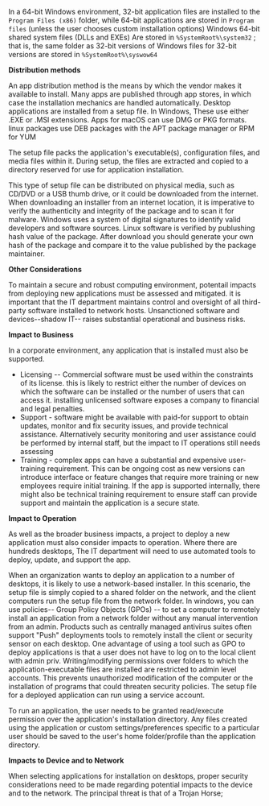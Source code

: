 
In a 64-bit Windows environment, 32-bit application files are installed to the `Program Files (x86)` folder, while 64-bit applications are stored in `Program files` (unless the user chooses custom installation options) Windows 64-bit shared system files (DLLs and EXEs) Are stored in `%SystemRoot%\system32` ; that is, the same folder as 32-bit versions of Windows files for 32-bit versions are stored in `%SystemRoot%\syswow64`

**Distribution methods**

An app distribution method is the means by which the vendor makes it available to install. Many apps are published through app stores, in which case the installation mechanics are handled automatically.
Desktop applications are installed from a setup file. In Windows, These use either .EXE or .MSI extensions. Apps for macOS can use DMG or PKG formats. linux packages use DEB packages with the APT package manager or RPM for YUM

The setup file packs the application's executable(s), configuration files, and media files within it. During setup, the files are extracted and copied to a directory reserved for use for application installation.

This type of setup file can be distributed on physical media, such as CD/DVD or a USB thumb drive, or it could be downloaded from the internet. When downloading an installer from an internet location, it is imperative to verify the authenticity and integrity of the package and to scan it for malware. Windows uses a system of digital signatures to identify valid developers and software sources. Linux software is verified by  publushing hash value of the package. After download you should generate your own hash of the package and compare it to the value published by the package maintainer. 

**Other Considerations**

To maintain a secure and robust computing environment, potentail impacts from deploying new applications must be assessed and mitigated. it is important that the IT department maintains control and oversight of all third-party software installed to network hosts. Unsanctioned software and devices--shadow IT-- raises substantial operational and business risks. 

**Impact to Business**

In a corporate environment, any application that is installed must also be supported. 

* Licensing -- Commercial software must be used within the constraints of its license. this is likely to restrict either the number of devices on which the software can be installed or the number of users that can access it. installing unlicensed software exposes a company to financial and legal penalties. 
* Support - software might be available with paid-for support to obtain updates, monitor and fix security issues, and provide technical assistance. Alternatively security monitoring and user assistance could be performed  by internal staff, but the impact to IT operations still needs assessing 
* Training - complex apps can have a substantial and expensive user-training requirement. This can be ongoing cost as new versions can introduce interface or feature changes that require more training or new employees require initial training. If the app is supported internally, there might also be technical training requirement to ensure staff can provide support and maintain the application is a secure state.

**Impact to Operation**

As well as the broader business impacts, a project to deploy a new application must also consider impacts to operation. Where there are hundreds desktops, The IT department will need to use automated tools to deploy, update, and support the app.

When an organization wants to deploy an application to a number of desktops, it is likely to use a network-based installer. In this scenario, the setup file is simply copied to a shared folder on the network, and the client computers run the setup file from the network folder. In windows, you can use policies-- Group Policy Objects (GPOs) -- to set a computer to remotely install an application from a network folder without any manual intervention from an admin. Products such as centrally managed antivirus suites often support "Push" deployments tools to remotely install the client or security sensor on each desktop. 
One  advantage of using a tool such as GPO to deploy applications is that a user does not have to log on to the local client with admin priv. Writing/modifying permissions over folders to which the application-executable files are installed are restricted to admin level accounts. This prevents unauthorized modification of the computer or the installation of programs that could threaten security policies. The setup file for a deployed application can run using a service account. 

To run an application, the user needs to be granted read/execute permission over the application's installation directory. Any files created using the application or custom settings/preferences specific to a particular user should be saved to the user's home folder/profile than the application directory.

**Impacts to Device and to Network**

When selecting applications for installation on desktops, proper security considerations need to be made regarding potential impacts to the device and to the network. The principal threat is that of a Trojan Horse; 














































